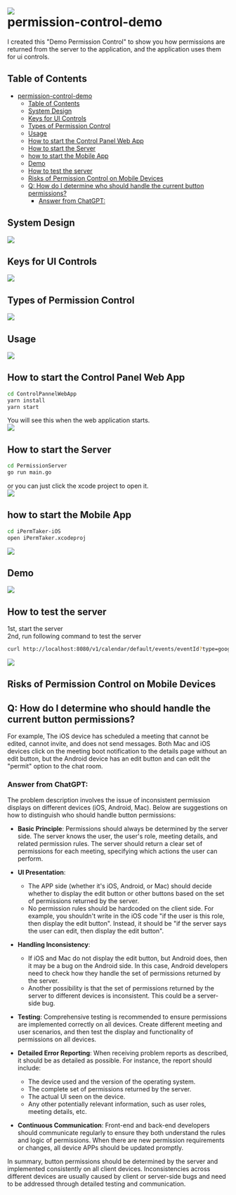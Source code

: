 ![](./README/icon-256.png)  
permission-control-demo
================================================

I created this "Demo Permission Control" to show you how permissions are returned from the server to the application, and the application uses them for ui controls.

## Table of Contents

- [permission-control-demo](#permission-control-demo)
  - [Table of Contents](#table-of-contents)
  - [System Design](#system-design)
  - [Keys for UI Controls](#keys-for-ui-controls)
  - [Types of Permission Control](#types-of-permission-control)
  - [Usage](#usage)
  - [How to start the Control Panel Web App](#how-to-start-the-control-panel-web-app)
  - [How to start the Server](#how-to-start-the-server)
  - [how to start the Mobile App](#how-to-start-the-mobile-app)
  - [Demo](#demo)
  - [How to test the server](#how-to-test-the-server)
  - [Risks of Permission Control on Mobile Devices](#risks-of-permission-control-on-mobile-devices)
  - [Q: How do I determine who should handle the current button permissions?](#q-how-do-i-determine-who-should-handle-the-current-button-permissions)
    - [Answer from ChatGPT:](#answer-from-chatgpt)


## System Design 
![](./README/system_design.png)

## Keys for UI Controls 
![](./README/ui_controls.png)

## Types of Permission Control 
![](./README/types_of_permission_control.png)

## Usage
![](./README/usage.png)

## How to start the Control Panel Web App 
```bash
cd ControlPannelWebApp
yarn install
yarn start
``` 
You will see this when the web application starts.  
![](./README/control_panel_web_app.png)

## How to start the Server
```bash
cd PermissionServer
go run main.go
``` 
or you can just click the xcode project to open it.  
![](./README/xcdoe_project.png)


## how to start the Mobile App
```bash
cd iPermTaker-iOS
open iPermTaker.xcodeproj
```
![](./README/ios_app.png)


## Demo 
![](./README/demo.gif)

## How to test the server
1st, start the server  
2nd, run following command to test the server
```bash
curl http://localhost:8080/v1/calendar/default/events/eventId?type=google | jq .
```
![](./README/test_server.png)

## Risks of Permission Control on Mobile Devices
## Q: How do I determine who should handle the current button permissions?
For example, The iOS device has scheduled a meeting that cannot be edited, cannot invite, and does not send messages. Both Mac and iOS devices click on the meeting boot notification to the details page without an edit button, but the Android device has an edit button and can edit the "permit" option to the chat room.

### Answer from ChatGPT:
The problem description involves the issue of inconsistent permission displays on different devices (iOS, Android, Mac). Below are suggestions on how to distinguish who should handle button permissions:

- **Basic Principle**: Permissions should always be determined by the server side. The server knows the user, the user's role, meeting details, and related permission rules. The server should return a clear set of permissions for each meeting, specifying which actions the user can perform.
  
- **UI Presentation**:
  - The APP side (whether it's iOS, Android, or Mac) should decide whether to display the edit button or other buttons based on the set of permissions returned by the server.
  - No permission rules should be hardcoded on the client side. For example, you shouldn't write in the iOS code "if the user is this role, then display the edit button". Instead, it should be "if the server says the user can edit, then display the edit button".
  
- **Handling Inconsistency**:
  - If iOS and Mac do not display the edit button, but Android does, then it may be a bug on the Android side. In this case, Android developers need to check how they handle the set of permissions returned by the server.
  - Another possibility is that the set of permissions returned by the server to different devices is inconsistent. This could be a server-side bug.
  
- **Testing**: Comprehensive testing is recommended to ensure permissions are implemented correctly on all devices. Create different meeting and user scenarios, and then test the display and functionality of permissions on all devices.
  
- **Detailed Error Reporting**: When receiving problem reports as described, it should be as detailed as possible. For instance, the report should include:
  - The device used and the version of the operating system.
  - The complete set of permissions returned by the server.
  - The actual UI seen on the device.
  - Any other potentially relevant information, such as user roles, meeting details, etc.
  
- **Continuous Communication**: Front-end and back-end developers should communicate regularly to ensure they both understand the rules and logic of permissions. When there are new permission requirements or changes, all device APPs should be updated promptly.

In summary, button permissions should be determined by the server and implemented consistently on all client devices. Inconsistencies across different devices are usually caused by client or server-side bugs and need to be addressed through detailed testing and communication.
